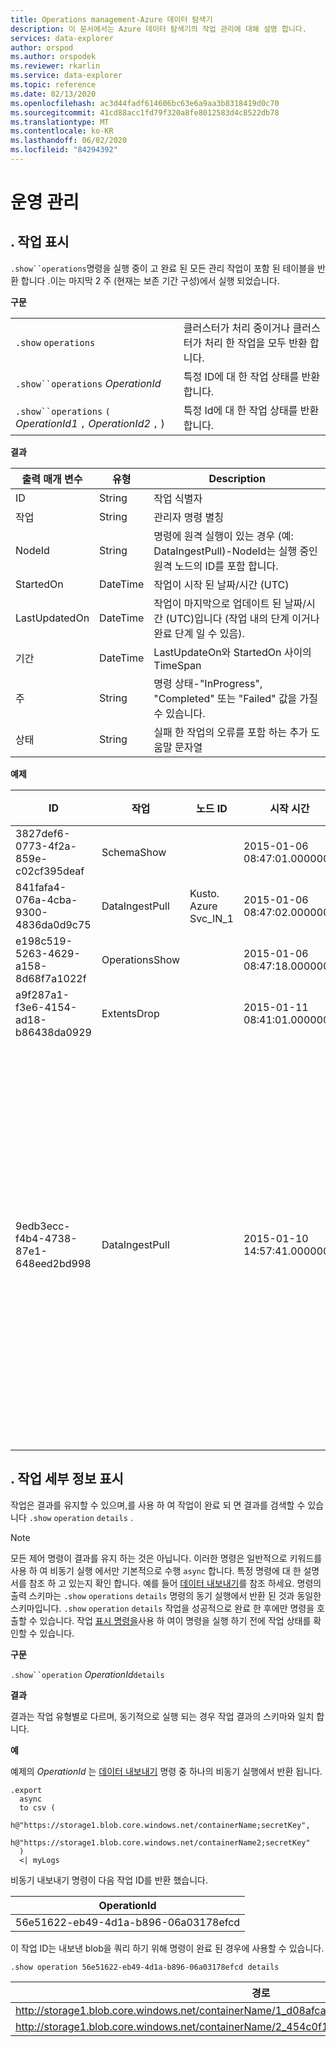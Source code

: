 ```yaml
---
title: Operations management-Azure 데이터 탐색기
description: 이 문서에서는 Azure 데이터 탐색기의 작업 관리에 대해 설명 합니다.
services: data-explorer
author: orspod
ms.author: orspodek
ms.reviewer: rkarlin
ms.service: data-explorer
ms.topic: reference
ms.date: 02/13/2020
ms.openlocfilehash: ac3d44fadf614606bc63e6a9aa3b8318419d0c70
ms.sourcegitcommit: 41cd88acc1fd79f320a8fe8012583d4c8522db78
ms.translationtype: MT
ms.contentlocale: ko-KR
ms.lasthandoff: 06/02/2020
ms.locfileid: "84294392"
---
```

# <a name="operations-management"></a>운영 관리

## <a name="show-operations"></a>. 작업 표시 

`.show``operations`명령을 실행 중이 고 완료 된 모든 관리 작업이 포함 된 테이블을 반환 합니다 .이는 마지막 2 주 (현재는 보존 기간 구성)에서 실행 되었습니다.

**구문**

|||
|---|---| 
|`.show` `operations`              |클러스터가 처리 중이거나 클러스터가 처리 한 작업을 모두 반환 합니다.
|`.show``operations` *OperationId*|특정 ID에 대 한 작업 상태를 반환 합니다. 
|`.show``operations` `(` *OperationId1* `,` *OperationId2* `,` )|특정 Id에 대 한 작업 상태를 반환 합니다.

**결과**
 
|출력 매개 변수 |유형 |Description
|---|---|---
|ID |String |작업 식별자
|작업 |String |관리자 명령 별칭
|NodeId |String |명령에 원격 실행이 있는 경우 (예: DataIngestPull)-NodeId는 실행 중인 원격 노드의 ID를 포함 합니다.
|StartedOn |DateTime |작업이 시작 된 날짜/시간 (UTC)
|LastUpdatedOn |DateTime |작업이 마지막으로 업데이트 된 날짜/시간 (UTC)입니다 (작업 내의 단계 이거나 완료 단계 일 수 있음).
|기간 |DateTime |LastUpdateOn와 StartedOn 사이의 TimeSpan
|주 |String |명령 상태-"InProgress", "Completed" 또는 "Failed" 값을 가질 수 있습니다.
|상태 |String |실패 한 작업의 오류를 포함 하는 추가 도움말 문자열
 
**예제**
 
|ID |작업 |노드 ID |시작 시간 |마지막 업데이트 날짜 |기간 |주 |상태 
|--|--|--|--|--|--|--|--
|3827def6-0773-4f2a-859e-c02cf395deaf |SchemaShow | |2015-01-06 08:47:01.0000000 |2015-01-06 08:47:01.0000000 |0001-01-01 00:00:00.0000000 |완료 |
|841fafa4-076a-4cba-9300-4836da0d9c75 |DataIngestPull |Kusto. Azure Svc_IN_1 |2015-01-06 08:47:02.0000000 |2015-01-06 08:48:19.0000000 |0001-01-01 00:01:17.0000000 |완료 |
|e198c519-5263-4629-a158-8d68f7a1022f |OperationsShow | |2015-01-06 08:47:18.0000000 |2015-01-06 08:47:18.0000000 |0001-01-01 00:00:00.0000000 |완료 |
|a9f287a1-f3e6-4154-ad18-b86438da0929 |ExtentsDrop | |2015-01-11 08:41:01.0000000 |0001-01-01 00:00:00.0000000 |0001-01-01 00:00:00.0000000 |InProgress |
|9edb3ecc-f4b4-4738-87e1-648eed2bd998 |DataIngestPull | |2015-01-10 14:57:41.0000000 |2015-01-10 14:57:41.0000000 |0001-01-01 00:00:00.0000000 |Failed |컬렉션이 수정 되었습니다. 열거 작업이 실행 되지 않을 수 있습니다.

## <a name="show-operation-details"></a>. 작업 세부 정보 표시

작업은 결과를 유지할 수 있으며,를 사용 하 여 작업이 완료 되 면 결과를 검색할 수 있습니다 `.show` `operation` `details` .

> [!NOTE]
> 모든 제어 명령이 결과를 유지 하는 것은 아닙니다. 이러한 명령은 일반적으로 키워드를 사용 하 여 비동기 실행 에서만 기본적으로 수행 `async` 합니다. 특정 명령에 대 한 설명서를 참조 하 고 있는지 확인 합니다. 예를 들어 [데이터 내보내기](data-export/index.md)를 참조 하세요.
> 명령의 출력 스키마는 `.show` `operations` `details` 명령의 동기 실행에서 반환 된 것과 동일한 스키마입니다.
> `.show` `operation` `details` 작업을 성공적으로 완료 한 후에만 명령을 호출할 수 있습니다. 작업 [표시 명령을](#show-operations)사용 하 여이 명령을 실행 하기 전에 작업 상태를 확인할 수 있습니다.

**구문**

`.show``operation` *OperationId*`details`

**결과**

결과는 작업 유형별로 다르며, 동기적으로 실행 되는 경우 작업 결과의 스키마와 일치 합니다.

**예**

예제의 *OperationId* 는 [데이터 내보내기](../management/data-export/index.md) 명령 중 하나의 비동기 실행에서 반환 됩니다.

```kusto 
.export 
  async 
  to csv ( 
    h@"https://storage1.blob.core.windows.net/containerName;secretKey", 
    h@"https://storage1.blob.core.windows.net/containerName2;secretKey" 
  ) 
  <| myLogs 
```

비동기 내보내기 명령이 다음 작업 ID를 반환 했습니다.

|OperationId|
|---|
|56e51622-eb49-4d1a-b896-06a03178efcd|

이 작업 ID는 내보낸 blob을 쿼리 하기 위해 명령이 완료 된 경우에 사용할 수 있습니다. 

```kusto
.show operation 56e51622-eb49-4d1a-b896-06a03178efcd details 
```

|경로|NumRecords |
|---|---|
|http://storage1.blob.core.windows.net/containerName/1_d08afcae2f044c1092b279412dcb571b.csv|10|
|http://storage1.blob.core.windows.net/containerName/2_454c0f1359e24795b6529da8a0101330.csv|15|
